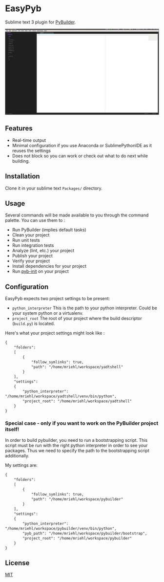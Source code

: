 EasyPyb
=======

Sublime text 3 plugin for [PyBuilder](http://pybuilder.github.io).

![EasyPyb provides PyBuilder integration for Sublime Text 3](easypyb.gif)

## Features
* Real-time output
* Minimal configuration if you use Anaconda or SublimePythonIDE as it reuses the settings
* Does not block so you can work or check out what to do next while building.

## Installation
Clone it in your sublime text `Packages/` directory.

## Usage
Several commands will be made available to you through the command palette.
You can use them to :

* Run PyBuilder (implies default tasks)
* Clean your project
* Run unit tests
* Run integration tests
* Analyze (lint, etc.) your project
* Publish your project
* Verify your project
* Install dependencies for your project
* Run [pyb-init](https://github.com/mriehl/pyb_init) on your project

## Configuration
EasyPyb expects two project settings to be present:

* `python_interpreter`
  This is the path to your python interpreter. Could be your system python or a virtualenv.
* `project_root`
  The root of your project where the build descriptor (`build.py`) is located.

Here's what your project settings might look like :

```
{
    "folders":
    [
        {
            "follow_symlinks": true,
            "path": "/home/mriehl/workspace/yadtshell"
        }
    ],
    "settings":
    {
        "python_interpreter": "/home/mriehl/workspace/yadtshell/venv/bin/python",
        "project_root": "/home/mriehl/workspace/yadtshell"
    }
}
```

### Special case - only if you want to work on the PyBuilder project itself!
In order to build pybuilder, you need to run a bootstrapping script.
This script must be run with the right python interpreter in order to see your packages.
Thus we need to specify the path to the bootstrapping script additionally.

My settings are:

```
{
    "folders":
    [
        {
            "follow_symlinks": true,
            "path": "/home/mriehl/workspace/pybuilder"
        }
    ],
    "settings":
    {
        "python_interpreter": "/home/mriehl/workspace/pybuilder/venv/bin/python",
        "pyb_path": "/home/mriehl/workspace/pybuilder/bootstrap",
        "project_root": "/home/mriehl/workspace/pybuilder"
    }
}
```

## License
[MIT](https://github.com/mriehl/EasyPyb/blob/master/LICENSE)
